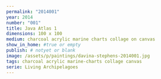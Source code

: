 ```yaml
---
permalink: "2014001"
year: 2014
number: "001"
title: Java Atlas 1
dimensions: 100 x 100
medium: charcoal acrylic marine charts collage on canvas
show_in_home: #true or empty
publish: # notyet or blank
image: /assets/p/paintings/davina-stephens-2014001.jpg
tags: charcoal acrylic marine-charts collage canvas
serie: Living Archipelagoes
---
```

